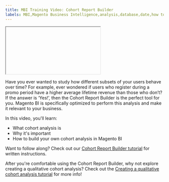 ```yaml
---
title: MBI Training Video: Cohort Report Builder
labels: MBI,Magento Business Intelligence,analysis,database,date,how to,mbi-api-migration,reports
---
```


<iframe></iframe>

Have you ever wanted to study how different subsets of your users behave over time? For example, ever wondered if users who register during a promo period have a higher average lifetime revenue than those who don’t? If the answer is ‘Yes!’, then the Cohort Report Builder is the perfect tool for you. Magento BI is specifically optimized to perform this analysis and make it relevant to your business.

In this video, you'll learn:

* What cohort analysis is
* Why it's important
* How to build your own cohort analysis in Magento BI

Want to follow along? Check out our [Cohort Report Builder tutorial](https://support.magento.com/hc/en-us/articles/360016504632) for written instructions.

After you're comfortable using the Cohort Report Builder, why not explore creating a qualitative cohort analysis? Check out the [Creating a qualitative cohort analysis tutorial](https://support.magento.com/hc/en-us/articles/360016731191) for more info!